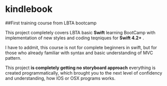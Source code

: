 # kindlebook
##First training course from LBTA bootcamp

This project completely covers LBTA basic **Swift** learning BootCamp with implementation of new styles and coding teqniques for **Swift 4.2+** .

I have to addmit, this course is not for complete beginners in swift, but for those who already familiar with syntax and basic understanding of MVC pattern.

This project **is completely getting no storyboard approach** everything is created programmatically, which brought you to the next level of confidency and understanding, how IOS or OSX programs works.

